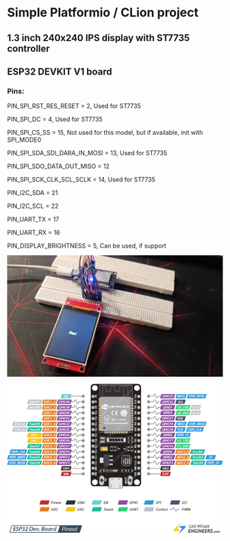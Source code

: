 <h1>Simple Platformio / CLion project</h1>
<h2>1.3 inch 240x240 IPS display with ST7735 controller</h2>
<h2>ESP32 DEVKIT V1 board</h2>
<h3>Pins:</h3>
<p>PIN_SPI_RST_RES_RESET = 2, Used for ST7735</p>
<p>PIN_SPI_DC = 4, Used for ST7735</p>
<p>PIN_SPI_CS_SS = 15, Not used for this model, but if available, init with SPI_MODE0</p>
<p>PIN_SPI_SDA_SDI_DARA_IN_MOSI = 13, Used for ST7735</p>
<p>PIN_SPI_SDO_DATA_OUT_MISO = 12</p>
<p>PIN_SPI_SCK_CLK_SCL_SCLK = 14, Used for ST7735</p>
<p>PIN_I2C_SDA = 21</p>
<p>PIN_I2C_SCL = 22</p>
<p>PIN_UART_TX = 17</p>
<p>PIN_UART_RX = 16</p>
<p>PIN_DISPLAY_BRIGHTNESS = 5, Can be used, if support</p>

![1!](https://github.com/RomanKryvolapov/1.77_1.8_LCD_128x160_ST7735_ESP32/blob/master/Display.jpg "1")

![2!](https://github.com/RomanKryvolapov/1.3_LCD_IPS_240x240_ST7735_ESP32/blob/master/ESP32-Pinout.png "2")

